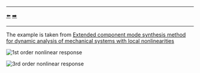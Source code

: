 ***
[⬅️](../017/README.md "Previous example")
[➡️](../019/README.md "Next example")
***
The example is taken from [Extended component mode synthesis method for dynamic analysis of mechanical systems with local nonlinearities](https://doi.org/10.1016/j.jsv.2023.118227)

![1st order nonlinear response](HBM_1st_order.png)

![3rd order nonlinear response](HBM_3rd_order.png)


